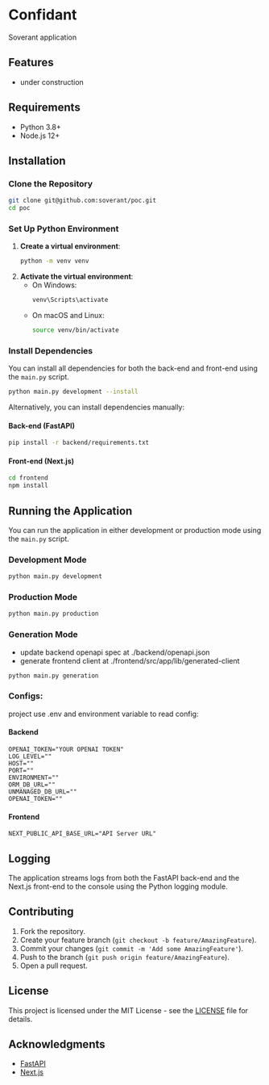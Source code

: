 # Confidant

Soverant application

## Features

- under construction

## Requirements

- Python 3.8+
- Node.js 12+

## Installation

### Clone the Repository

```bash
git clone git@github.com:soverant/poc.git
cd poc
```

### Set Up Python Environment

1. **Create a virtual environment**:
   ```bash
   python -m venv venv
   ```
2. **Activate the virtual environment**:
   - On Windows:
     ```bash
     venv\Scripts\activate
     ```
   - On macOS and Linux:
     ```bash
     source venv/bin/activate
     ```

### Install Dependencies

You can install all dependencies for both the back-end and front-end using the `main.py` script.

```bash
python main.py development --install
```

Alternatively, you can install dependencies manually:

#### Back-end (FastAPI)

```bash
pip install -r backend/requirements.txt
```

#### Front-end (Next.js)

```bash
cd frontend
npm install
```

## Running the Application

You can run the application in either development or production mode using the `main.py` script.

### Development Mode

```bash
python main.py development
```

### Production Mode

```bash
python main.py production
```

### Generation Mode

- update backend openapi spec at ./backend/openapi.json
- generate frontend client at ./frontend/src/app/lib/generated-client

```bash
python main.py generation
```

### Configs:

project use .env and environment variable to read config:

#### Backend

```
OPENAI_TOKEN="YOUR OPENAI TOKEN"
LOG_LEVEL=""
HOST=""
PORT=""
ENVIRONMENT=""
ORM_DB_URL=""
UNMANAGED_DB_URL=""
OPENAI_TOKEN=""
```
#### Frontend

```
NEXT_PUBLIC_API_BASE_URL="API Server URL"
```

## Logging

The application streams logs from both the FastAPI back-end and the Next.js front-end to the console using the Python logging module.

<!-- ## Project Structure

```
your-project-name/
├── backend/
│   ├── api.py
│   ├── requirements.txt
│   └── ...
├── frontend/
│   ├── node_modules/
│   ├── package.json
│   └── ...
├── main.py
└── ...
``` -->

## Contributing

1. Fork the repository.
2. Create your feature branch (`git checkout -b feature/AmazingFeature`).
3. Commit your changes (`git commit -m 'Add some AmazingFeature'`).
4. Push to the branch (`git push origin feature/AmazingFeature`).
5. Open a pull request.

## License

This project is licensed under the MIT License - see the [LICENSE](LICENSE) file for details.

## Acknowledgments

- [FastAPI](https://fastapi.tiangolo.com/)
- [Next.js](https://nextjs.org/)
